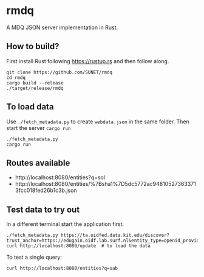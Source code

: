 # rmdq

A MDQ JSON server implementation in Rust.

## How to build?

First install Rust following https://rustup.rs and then follow along.

```
git clone https://github.com/SUNET/rmdq
cd rmdq
cargo build --release
./target/release/rmdq
```

## To load data

Use `./fetch_metadata.py` to create `webdata.json` in the same folder.
Then start the server `cargo run`


```
./fetch_metadata.py
cargo run
```

## Routes available

- http://localhost:8080/entities?q=sol
- http://localhost:8080/entities/%7Bsha1%7D5dc5772ac948105273633713fcc018fed26b1c3b.json


## Test data to try out

In a different terminal start the application first.

```
./fetch_metadata.py https://ta.oidfed.data.kit.edu/discover?trust_anchor=https://edugain.oidf.lab.surf.nl&entity_type=openid_provider
curl http://localhost:8080/update  # to load the data
```

To test a single query:

```
curl http://localhost:8080/entities?q=sab
```
